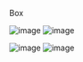
Box

![image](https://user-images.githubusercontent.com/104714229/204099845-cbe71114-11cb-4f4c-b0d3-6ac4976955fa.png)
![image](https://user-images.githubusercontent.com/104714229/204099963-4cc4fa6a-53d4-48dc-bb6e-ae2965ec8e14.png)

![image](https://user-images.githubusercontent.com/104714229/207264261-01f73c50-ac39-4d61-b88a-bb302f4ec3f1.png)
![image](https://user-images.githubusercontent.com/104714229/207297536-091b3144-4bb4-441a-9cc3-045a351f1154.png)
